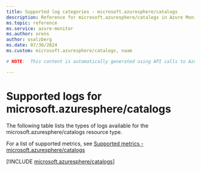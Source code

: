 ```yaml
---
title: Supported log categories - microsoft.azuresphere/catalogs
description: Reference for microsoft.azuresphere/catalogs in Azure Monitor Logs.
ms.topic: reference
ms.service: azure-monitor
ms.author: orens
author: osalzberg
ms.date: 07/30/2024
ms.custom: microsoft.azuresphere/catalogs, naam

# NOTE:  This content is automatically generated using API calls to Azure. Any edits made on these files will be overwritten in the next run of the script. 

---
```





# Supported logs for microsoft.azuresphere/catalogs  
The following table lists the types of logs available for the microsoft.azuresphere/catalogs resource type.
  
  
  
For a list of supported metrics, see [Supported metrics - microsoft.azuresphere/catalogs](../supported-metrics/microsoft-azuresphere-catalogs-metrics.md)  
  

  
[!INCLUDE [microsoft.azuresphere/catalogs](./includes/microsoft-azuresphere-catalogs-logs-include.md)]  
  

